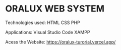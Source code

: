 # ORALUX WEB SYSTEM

Technologies used:
HTML
CSS
PHP

Applications:
Visual Studio Code 
XAMPP

Acess the Website:
https://oralux-turorial.vercel.app/ 

